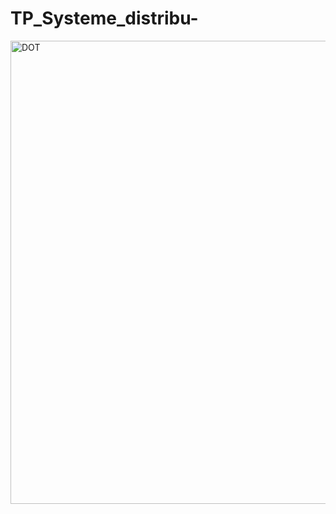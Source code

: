 # TP_Systeme_distribu-
<img width="741" alt="DOT" src="https://user-images.githubusercontent.com/130146750/230592368-cde759e2-6022-46b9-b07f-b5c25e66d9f1.PNG">
